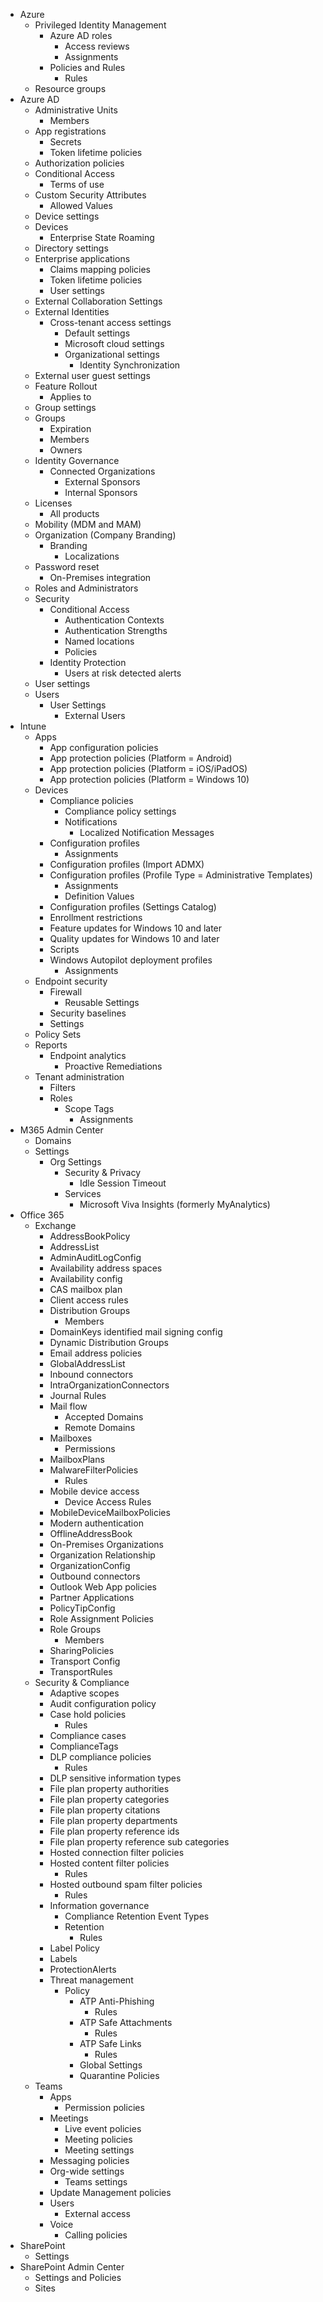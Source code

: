 - Azure
  - Privileged Identity Management
    - Azure AD roles
      - Access reviews
      - Assignments
    - Policies and Rules
      - Rules
  - Resource groups
- Azure AD
  - Administrative Units
    - Members
  - App registrations
    - Secrets
    - Token lifetime policies
  - Authorization policies
  - Conditional Access
    - Terms of use
  - Custom Security Attributes
    - Allowed Values
  - Device settings
  - Devices
    - Enterprise State Roaming
  - Directory settings
  - Enterprise applications
    - Claims mapping policies
    - Token lifetime policies
    - User settings
  - External Collaboration Settings
  - External Identities
    - Cross-tenant access settings
      - Default settings
      - Microsoft cloud settings
      - Organizational settings
        - Identity Synchronization
  - External user guest settings
  - Feature Rollout
    - Applies to
  - Group settings
  - Groups
    - Expiration
    - Members
    - Owners
  - Identity Governance
    - Connected Organizations
      - External Sponsors
      - Internal Sponsors
  - Licenses
    - All products
  - Mobility (MDM and MAM)
  - Organization (Company Branding)
    - Branding
      - Localizations
  - Password reset
    - On-Premises integration
  - Roles and Administrators
  - Security
    - Conditional Access
      - Authentication Contexts
      - Authentication Strengths
      - Named locations
      - Policies
    - Identity Protection
      - Users at risk detected alerts
  - User settings
  - Users
    - User Settings
      - External Users
- Intune
  - Apps
    - App configuration policies
    - App protection policies (Platform = Android)
    - App protection policies (Platform = iOS/iPadOS)
    - App protection policies (Platform = Windows 10)
  - Devices
    - Compliance policies
      - Compliance policy settings
      - Notifications
        - Localized Notification Messages
    - Configuration profiles
      - Assignments
    - Configuration profiles (Import ADMX)
    - Configuration profiles (Profile Type = Administrative Templates)
      - Assignments
      - Definition Values
    - Configuration profiles (Settings Catalog)
    - Enrollment restrictions
    - Feature updates for Windows 10 and later
    - Quality updates for Windows 10 and later
    - Scripts
    - Windows Autopilot deployment profiles
      - Assignments
  - Endpoint security
    - Firewall
      - Reusable Settings
    - Security baselines
    - Settings
  - Policy Sets
  - Reports
    - Endpoint analytics
      - Proactive Remediations
  - Tenant administration
    - Filters
    - Roles
      - Scope Tags
        - Assignments
- M365 Admin Center
  - Domains
  - Settings
    - Org Settings
      - Security & Privacy
        - Idle Session Timeout
      - Services
        - Microsoft Viva Insights (formerly MyAnalytics)
- Office 365
  - Exchange
    - AddressBookPolicy
    - AddressList
    - AdminAuditLogConfig
    - Availability address spaces
    - Availability config
    - CAS mailbox plan
    - Client access rules
    - Distribution Groups
      - Members
    - DomainKeys identified mail signing config
    - Dynamic Distribution Groups
    - Email address policies
    - GlobalAddressList
    - Inbound connectors
    - IntraOrganizationConnectors
    - Journal Rules
    - Mail flow
      - Accepted Domains
      - Remote Domains
    - Mailboxes
      - Permissions
    - MailboxPlans
    - MalwareFilterPolicies
      - Rules
    - Mobile device access
      - Device Access Rules
    - MobileDeviceMailboxPolicies
    - Modern authentication
    - OfflineAddressBook
    - On-Premises Organizations
    - Organization Relationship
    - OrganizationConfig
    - Outbound connectors
    - Outlook Web App policies
    - Partner Applications
    - PolicyTipConfig
    - Role Assignment Policies
    - Role Groups
      - Members
    - SharingPolicies
    - Transport Config
    - TransportRules
  - Security & Compliance
    - Adaptive scopes
    - Audit configuration policy
    - Case hold policies
      - Rules
    - Compliance cases
    - ComplianceTags
    - DLP compliance policies
      - Rules
    - DLP sensitive information types
    - File plan property authorities
    - File plan property categories
    - File plan property citations
    - File plan property departments
    - File plan property reference ids
    - File plan property reference sub categories
    - Hosted connection filter policies
    - Hosted content filter policies
      - Rules
    - Hosted outbound spam filter policies
      - Rules
    - Information governance
      - Compliance Retention Event Types
      - Retention
        - Rules
    - Label Policy
    - Labels
    - ProtectionAlerts
    - Threat management
      - Policy
        - ATP Anti-Phishing
          - Rules
        - ATP Safe Attachments
          - Rules
        - ATP Safe Links
          - Rules
        - Global Settings
        - Quarantine Policies
  - Teams
    - Apps
      - Permission policies
    - Meetings
      - Live event policies
      - Meeting policies
      - Meeting settings
    - Messaging policies
    - Org-wide settings
      - Teams settings
    - Update Management policies
    - Users
      - External access
    - Voice
      - Calling policies
- SharePoint
  - Settings
- SharePoint Admin Center
  - Settings and Policies
  - Sites

